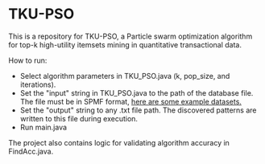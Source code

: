 # TKU-PSO
This is a repository for TKU-PSO, a Particle swarm optimization algorithm for top-k high-utility itemsets mining in quantitative transactional data.

How to run:
* Select algorithm parameters in TKU_PSO.java (k, pop_size, and iterations).
* Set the "input" string in TKU_PSO.java to the path of the database file. The file must be in SPMF format, [here are some example datasets.](https://www.philippe-fournier-viger.com/spmf/index.php?link=datasets.php)
* Set the "output" string to any .txt file path. The discovered patterns are written to this file during execution.
* Run main.java

The project also contains logic for validating algorithm accuracy in FindAcc.java.  
